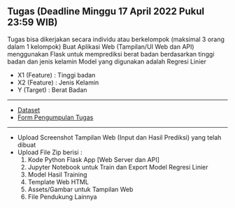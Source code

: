 ## Tugas (Deadline Minggu 17 April 2022 Pukul 23:59 WIB)

Tugas bisa dikerjakan secara individu atau berkelompok (maksimal 3 orang dalam 1 kelompok)
Buat Aplikasi Web (Tampilan/UI Web dan API) menggunakan Flask untuk memprediksi berat badan berdasarkan tinggi badan dan jenis kelamin
Model yang digunakan adalah Regresi Linier 

- X1 (Feature) : Tinggi badan
- X2 (Feature) : Jenis Kelamin
- Y (Target) : Berat Badan

---

- [Dataset](https://bit.ly/3LRU8Et)
- [Form Pengumpulan Tugas](https://forms.gle/Mju9XdVEYgB1gh4a8)

---

- Upload Screenshot Tampilan Web (Input dan Hasil Prediksi) yang telah dibuat
- Upload File Zip berisi : 
  1. Kode Python Flask App [Web Server dan API] 
  2. Jupyter Notebook untuk Train dan Export Model Regresi Linier 
  3. Model Hasil Training 
  4. Template Web HTML 
  5. Assets/Gambar untuk Tampilan Web 
  6. File Pendukung Lainnya
